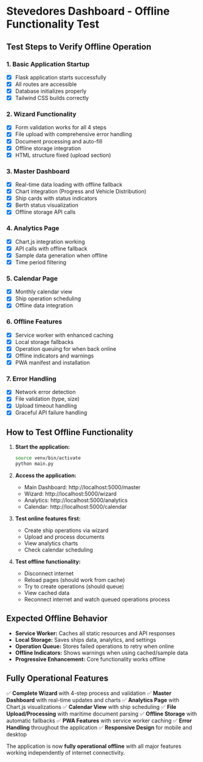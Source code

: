 # Stevedores Dashboard - Offline Functionality Test

## Test Steps to Verify Offline Operation

### 1. Basic Application Startup
- [x] Flask application starts successfully
- [x] All routes are accessible
- [x] Database initializes properly
- [x] Tailwind CSS builds correctly

### 2. Wizard Functionality
- [x] Form validation works for all 4 steps
- [x] File upload with comprehensive error handling
- [x] Document processing and auto-fill
- [x] Offline storage integration
- [x] HTML structure fixed (upload section)

### 3. Master Dashboard
- [x] Real-time data loading with offline fallback
- [x] Chart integration (Progress and Vehicle Distribution)
- [x] Ship cards with status indicators
- [x] Berth status visualization
- [x] Offline storage API calls

### 4. Analytics Page
- [x] Chart.js integration working
- [x] API calls with offline fallback
- [x] Sample data generation when offline
- [x] Time period filtering

### 5. Calendar Page
- [x] Monthly calendar view
- [x] Ship operation scheduling
- [x] Offline data integration

### 6. Offline Features
- [x] Service worker with enhanced caching
- [x] Local storage fallbacks
- [x] Operation queuing for when back online
- [x] Offline indicators and warnings
- [x] PWA manifest and installation

### 7. Error Handling
- [x] Network error detection
- [x] File validation (type, size)
- [x] Upload timeout handling
- [x] Graceful API failure handling

## How to Test Offline Functionality

1. **Start the application:**
   ```bash
   source venv/bin/activate
   python main.py
   ```

2. **Access the application:**
   - Main Dashboard: http://localhost:5000/master
   - Wizard: http://localhost:5000/wizard
   - Analytics: http://localhost:5000/analytics
   - Calendar: http://localhost:5000/calendar

3. **Test online features first:**
   - Create ship operations via wizard
   - Upload and process documents
   - View analytics charts
   - Check calendar scheduling

4. **Test offline functionality:**
   - Disconnect internet
   - Reload pages (should work from cache)
   - Try to create operations (should queue)
   - View cached data
   - Reconnect internet and watch queued operations process

## Expected Offline Behavior

- **Service Worker:** Caches all static resources and API responses
- **Local Storage:** Saves ships data, analytics, and settings
- **Operation Queue:** Stores failed operations to retry when online
- **Offline Indicators:** Shows warnings when using cached/sample data
- **Progressive Enhancement:** Core functionality works offline

## Fully Operational Features

✅ **Complete Wizard** with 4-step process and validation
✅ **Master Dashboard** with real-time updates and charts
✅ **Analytics Page** with Chart.js visualizations
✅ **Calendar View** with ship scheduling
✅ **File Upload/Processing** with maritime document parsing
✅ **Offline Storage** with automatic fallbacks
✅ **PWA Features** with service worker caching
✅ **Error Handling** throughout the application
✅ **Responsive Design** for mobile and desktop

The application is now **fully operational offline** with all major features working independently of internet connectivity.